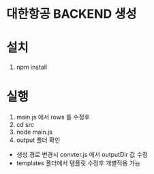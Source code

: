 # 대한항공 BACKEND 생성

# 설치

1. npm install

# 실행

1. main.js 에서 rows 를 수정후
2. cd src
3. node main.js
4. output 폴더 확인

- 생성 경로 변경시 convter.js 에서 outputDir 값 수정
- templates 폴더에서 템플릿 수정후 개별적용 가능
